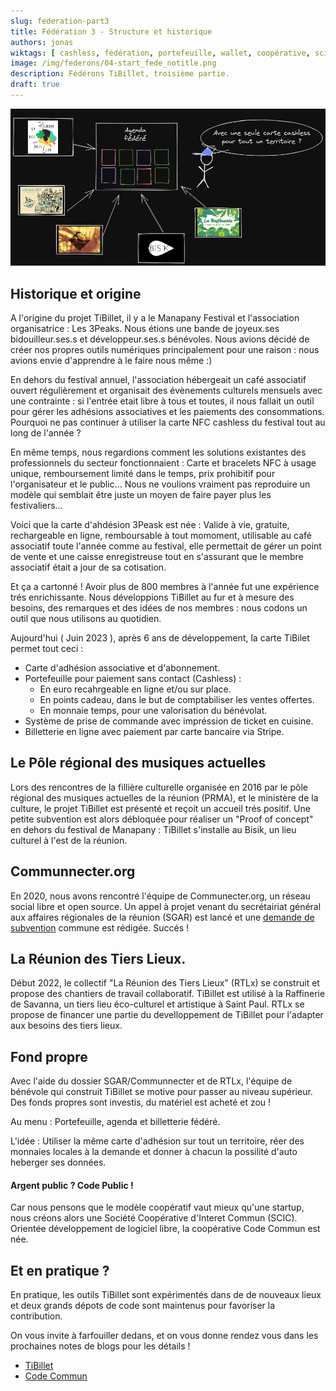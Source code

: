 ```yaml
---
slug: federation-part3
title: Fédération 3 - Structure et historique
authors: jonas
wiktags: [ cashless, fédération, portefeuille, wallet, coopérative, scic, code commun, tibillet ]
image: /img/federons/04-start_fede_notitle.png
description: Fédérons TiBillet, troisième partie.
draft: true
---
```


![/img/federons/04-start_fede_notitle.png](/img/federons/04-start_fede_notitle.png)

## Historique et origine

A l'origine du projet TiBillet, il y a le Manapany Festival et l'association organisatrice : Les 3Peaks.
Nous étions une bande de joyeux.ses bidouilleur.ses.s et développeur.ses.s bénévoles. Nous avions décidé de
créer nos propres outils numériques principalement pour une raison : nous avions envie d'apprendre à le faire nous
même :)

En dehors du festival annuel, l'association hébergeait un café associatif ouvert régulièrement et organisait des
évènements culturels mensuels avec une contrainte : si l'entrée etait libre à tous et toutes, il nous fallait un outil
pour gérer les adhésions associatives et les paiements des consommations.
Pourquoi ne pas continuer à utiliser la carte NFC cashless du festival tout au long de l'année ?

En même temps, nous regardions comment les solutions existantes des professionnels du secteur fonctionnaient : Carte et
bracelets NFC à usage unique, remboursement limité dans le temps, prix prohibitif pour l'organisateur et le public...
Nous ne voulions vraiment pas reproduire un modèle qui semblait être juste un moyen de faire payer plus
les festivaliers...

Voici que la carte d'ahdésion 3Peask est née : Valide à vie, gratuite, rechargeable en ligne, remboursable à tout
momoment, utilisable au café associatif toute l'année comme au festival, elle permettait de gérer un point de vente et
une caisse enregistreuse tout en s'assurant que le membre associatif était a jour de sa cotisation.

Et ça a cartonné ! Avoir plus de 800 membres à l'année fut une expérience trés enrichissante. Nous
développions TiBillet au fur et à mesure des besoins, des remarques et des idées de nos membres : nous codons un
outil que nous utilisons au quotidien.

Aujourd'hui ( Juin 2023 ), après 6 ans de développement, la carte TiBilet permet tout ceci :

- Carte d'adhésion associative et d'abonnement.
- Portefeuille pour paiement sans contact (Cashless) :
    - En euro recahrgeable en ligne et/ou sur place.
    - En points cadeau, dans le but de comptabiliser les ventes offertes.
    - En monnaie temps, pour une valorisation du bénévolat.
- Système de prise de commande avec impréssion de ticket en cuisine.
- Billetterie en ligne avec paiement par carte bancaire via Stripe.

## Le Pôle régional des musiques actuelles

Lors des rencontres de la fillière culturelle organisée en 2016 par le pôle régional des musiques actuelles de la
réunion (PRMA), et le ministère de la culture, le projet TiBillet est présenté et reçoit un accueil trés positif.
Une petite subvention est alors débloquée pour réaliser un "Proof of concept" en dehors du festival de Manapany :
TiBillet s'installe au Bisik, un lieu culturel à l'est de la réunion.

## Communnecter.org

En 2020, nous avons rencontré l'équipe de Communecter.org, un réseau social libre et open source.
Un appel à projet venant du secrétairiat général aux affaires régionales de la réunion (SGAR) est lancé et une
[demande de subvention](https://docs.google.com/presentation/d/1RthbdQw4ksZA_ogab_UoFmW-q_lrtjEJ_uMhqw_Brdo/edit?usp=sharing)
commune est rédigée.
Succés !

## La Réunion des Tiers Lieux.

Début 2022, le collectif "La Réunion des Tiers Lieux" (RTLx) se construit et propose des chantiers de travail
collaboratif.
TiBillet est utilisé à la Raffinerie de Savanna, un tiers lieu éco-culturel et artistique à Saint Paul.
RTLx se propose de financer une partie du develloppement de TiBillet pour l'adapter aux besoins des tiers lieux.

## Fond propre

Avec l'aide du dossier SGAR/Communnecter et de RTLx, l'équipe de bénévole qui construit TiBillet se motive pour passer
au niveau supérieur. Des fonds propres sont investis, du matériel est acheté et zou !

Au menu : Portefeuille, agenda et billetterie fédéré.

L'idée : Utiliser la même carte d'adhésion sur tout un territoire, réer des monnaies locales à la demande et donner à
chacun la possilité d'auto heberger ses données.

#### Argent public ? Code Public !

Car nous pensons que le modèle coopératif vaut mieux qu'une startup, nous créons alors une Société Coopérative d'Interet
Commun (SCIC). Orientée développement de logiciel libre, la coopérative Code Commun est née.

## Et en pratique ?

En pratique, les outils TiBillet sont expérimentés dans de de nouveaux lieux et deux grands dépots de code sont
maintenus pour favoriser la contribution.

On vous invite à farfouiller dedans, et on vous donne rendez vous
dans les prochaines notes de blogs pour les détails !

- [TiBillet](https://github.com/TiBillet/)
- [Code Commun](https://github.com/CoopCodeCommun/)
